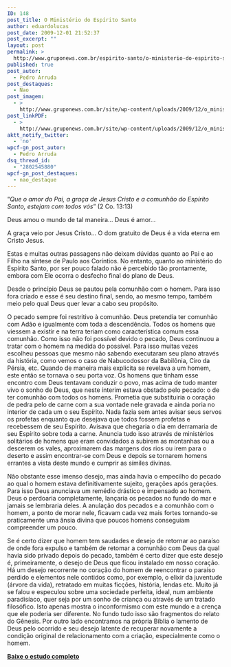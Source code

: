 ```yaml
---
ID: 148
post_title: O Ministério do Espírito Santo
author: eduardolucas
post_date: 2009-12-01 21:52:37
post_excerpt: ""
layout: post
permalink: >
  http://www.gruponews.com.br/espirito-santo/o-ministerio-do-espirito-santo/o-ministerio-do-espirito-santo
published: true
post_autor:
  - Pedro Arruda
post_destaques:
  - Nao
post_imagem:
  - >
    http://www.gruponews.com.br/site/wp-content/uploads/2009/12/o_ministerio_do_espirito_santo.jpg
post_linkPDF:
  - >
    http://www.gruponews.com.br/site/wp-content/uploads/2009/12/o_ministerio_do_espirito_santo.pdf
aktt_notify_twitter:
  - 'no'
wpcf-gn_post_autor:
  - Pedro Arruda
dsq_thread_id:
  - "2802545880"
wpcf-gn_post_destaques:
  - nao_destaque
---
```

“<em>Que o amor do Pai, a graça de Jesus Cristo e a comunhão do Espírito Santo, estejam com todos vós</em>” (2 Co. 13:13)

Deus amou o mundo de tal maneira… Deus é amor…

A graça veio por Jesus Cristo… O dom gratuito de Deus é a vida eterna em Cristo Jesus.

Estas e muitas outras passagens não deixam dúvidas quanto ao Pai e ao Filho na síntese de Paulo aos Coríntios. No entanto, quanto ao ministério do Espírito Santo, por ser pouco falado não é percebido tão prontamente, embora com Ele ocorra o desfecho final do plano de Deus.

Desde o princípio Deus se pautou pela comunhão com o homem. Para isso fora criado e esse é seu destino final, sendo, ao mesmo tempo, também meio pelo qual Deus quer levar a cabo seu propósito.

O pecado sempre foi restritivo à comunhão. Deus pretendia ter comunhão com Adão e igualmente com toda a descendência. Todos os homens que viessem a existir e na terra teriam como característica comum essa comunhão. Como isso não foi possível devido o pecado, Deus continuou a tratar com o homem na medida do possível. Para isso muitas vezes escolheu pessoas que mesmo não sabendo executaram seu plano através da história, como vemos o caso de Nabucodossor da Babilônia, Ciro da Pérsia, etc. Quando de maneira mais explicita se revelava a um homem, este então se tornava o seu porta voz. Os homens que tinham esse encontro com Deus tentavam conduzir o povo, mas acima de tudo manter vivo o sonho de Deus, que neste ínterim estava obstado pelo pecado: o de ter comunhão com todos os homens. Prometia que substituiria o coração de pedra pelo de carne com a sua vontade nele gravada e ainda poria no interior de cada um o seu Espírito. Nada fazia sem antes avisar seus servos os profetas enquanto que desejava que todos fossem profetas e recebessem de seu Espírito. Avisava que chegaria o dia em derramaria de seu Espírito sobre toda a carne. Anuncia tudo isso através de ministérios solitários de homens que eram convidados a subirem as montanhas ou a descerem os vales, aproximarem das margens dos rios ou irem para o deserto e assim encontrar-se com Deus e depois se tornarem homens errantes a vista deste mundo e cumprir as símiles divinas.

Não obstante esse imenso desejo, mas ainda havia o empecilho do pecado ao qual o homem estava definitivamente sujeito, gerações após gerações. Para isso Deus anunciava um remédio drástico e impensado ao homem. Deus o perdoaria completamente, lançaria os pecados no fundo do mar e jamais se lembraria deles. A anulação dos pecados e a comunhão com o homem, a ponto de morar nele, ficavam cada vez mais fortes tornando-se praticamente uma ânsia divina que poucos homens conseguiam compreender um pouco.

Se é certo dizer que homem tem saudades e desejo de retornar ao paraíso de onde fora expulso e também de retomar a comunhão com Deus da qual havia sido privado depois do pecado, também é certo dizer que este desejo é, primeiramente, o desejo de Deus que ficou instalado em nosso coração. Há um desejo recorrente no coração do homem de reencontrar o paraíso perdido e elementos nele contidos como, por exemplo, o elixir da juventude (árvore da vida), retratado em muitas ficções, história, lendas etc. Muito já se falou e especulou sobre uma sociedade perfeita, ideal, num ambiente paradisíaco, quer seja por um sonho de criança ou através de um tratado filosófico. Isto apenas mostra o inconformismo com este mundo e a crença que ele poderia ser diferente. No fundo tudo isso são fragmentos do relato do Gênesis. Por outro lado encontramos na própria Bíblia o lamento de Deus pelo ocorrido e seu desejo latente de recuperar novamente a condição original de relacionamento com a criação, especialmente como o homem.

<strong><a href="http://www.gruponews.com.br/site/wp-content/uploads/2009/12/o_ministerio_do_espirito_santo.pdf" target="_blank">Baixe o estudo completo</a><a href="http://www.gruponews.com.br/site/wp-content/uploads/2009/12/o_ministerio_do_espirito_santo.pdf">
</a></strong>
